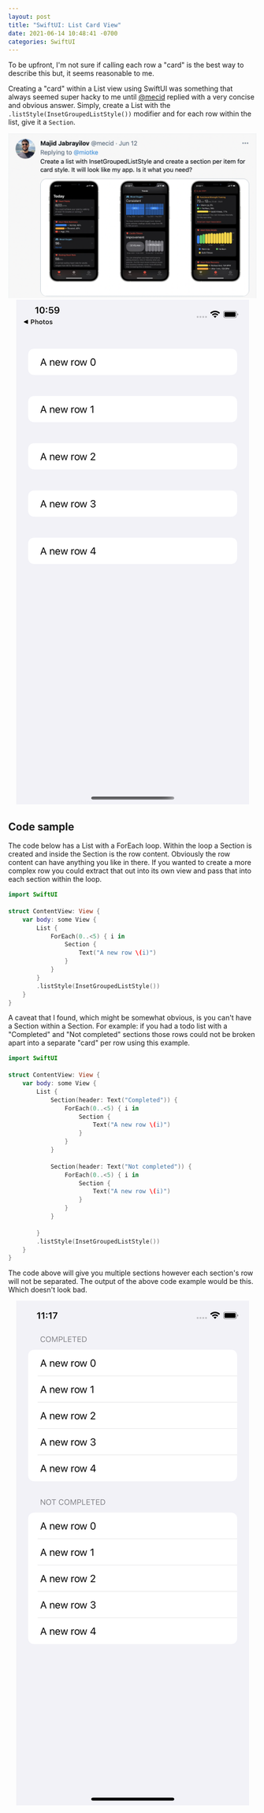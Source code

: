 ```yaml
---
layout: post
title: "SwiftUI: List Card View"
date: 2021-06-14 10:48:41 -0700
categories: SwiftUI
---
```


To be upfront, I'm not sure if calling each row a "card" is the best way to describe this but, it seems reasonable to me.

Creating a "card" within a List view using SwiftUI was something that always seemed super hacky to me until [@mecid](https://twitter.com/mecid) replied with a very concise and obvious answer. Simply, create a List with the `.listStyle(InsetGroupedListStyle())` modifier and for each row within the list, give it a `Section`.  

<p align="center">
  <img src="/images/mecid_creating_card.png">
  <img src="/images/list_card_example.png">
</p>

## Code sample

The code below has a List with a ForEach loop. Within the loop a Section is created and inside the Section is the row content. Obviously the row content can have anything you like in there. If you wanted to create a more complex row you could extract that out into its own view and pass that into each section within the loop. 

```swift
import SwiftUI

struct ContentView: View {
    var body: some View {
        List {
            ForEach(0..<5) { i in
                Section {
                    Text("A new row \(i)")
                }
            }
        }
        .listStyle(InsetGroupedListStyle())
    }
}
```

A caveat that I found, which might be somewhat obvious, is you can't have a Section within a Section. For example: if you had a todo list with a "Completed" and "Not completed" sections those rows could not be broken apart into a separate "card" per row using this example.

```swift
import SwiftUI

struct ContentView: View {
    var body: some View {
        List {
            Section(header: Text("Completed")) {
                ForEach(0..<5) { i in
                    Section {
                        Text("A new row \(i)")
                    }
                }
            }
            
            Section(header: Text("Not completed")) {
                ForEach(0..<5) { i in
                    Section {
                        Text("A new row \(i)")
                    }
                }
            }

        }
        .listStyle(InsetGroupedListStyle())
    }
}
```

The code above will give you multiple sections however each section's row will not be separated. The output of the above code example would be this. Which doesn't look bad.

<p align="center">
  <img src="/images/nested_sections.png">
</p>